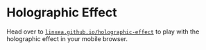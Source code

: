 # Holographic Effect

Head over to [`linxea.github.io/holographic-effect`](https://linxea.github.io/holographic-effect) to play with the holographic effect in your mobile browser.
